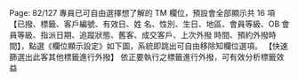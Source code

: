 Page: 82/127
專員已可自由選擇想了解的 TM 欄位，預設會全部顯示共 16 項【已撥、標籤、客戶編號、有效日、姓
名、性別、生日、地區、會員等級、OB 會員等級、指派日期、追蹤狀態、舊客、成交客戶、上次外撥
時間、預約外撥時間】，點選《欄位顯示設定》如下圖，系統即跳出可自由移除知欄位選項。
【快速篩選出此客其他標籤進行外撥】
依正要執行之標籤進行外撥，可有效分析標籤效益